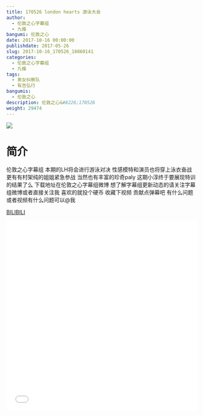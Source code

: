 ```yaml
---
title: 170526 london hearts 游泳大会
author: 
  - 伦敦之心字幕组
  - 九條
bangumi: 伦敦之心
date: 2017-10-16 00:00:00
publishdate: 2017-05-26
slug: 2017-10-16_170526_10860141
categories: 
  - 伦敦之心字幕组
  - 九條
tags: 
  - 男女纠察队
  - 有吉弘行
bangumis: 
  - 伦敦之心
description: 伦敦之心&#8226;170526
weight: 29474
---
```


![](https://i.imgur.com/Tq2CN37.jpg)

# 简介  
伦敦之心字幕组
本期的LH将会进行游泳对决 性感模特和演员也将穿上泳衣奋战 更有有村架纯的姐姐紧急参战 当然也有丰富的珍奇paly 这期小淳终于要展现特训的结果了么 下载地址在伦敦之心字幕组微博 想了解字幕组更新动态的请关注字幕组微博或者直接关注我 喜欢的就投个硬币 收藏下视频 贡献点弹幕吧 有什么问题或者视频有什么问题可以@我

  [BILIBILI](https://www.bilibili.com/video/av10860141/)


  <iframe src="//www.bilibili.com/html/html5player.html?cid=17964582&aid=10860141" width="100%" height="500" frameborder="0" allowfullscreen="allowfullscreen"></iframe>
